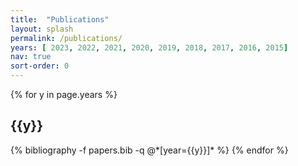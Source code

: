 ```yaml
---
title:  "Publications"
layout: splash
permalink: /publications/
years: [ 2023, 2022, 2021, 2020, 2019, 2018, 2017, 2016, 2015]
nav: true
sort-order: 0
---
```



<div class="publications">

{% for y in page.years %}
  <h2 class="year">{{y}}</h2>
  {% bibliography -f papers.bib -q @*[year={{y}}]* %}
{% endfor %}

</div>
